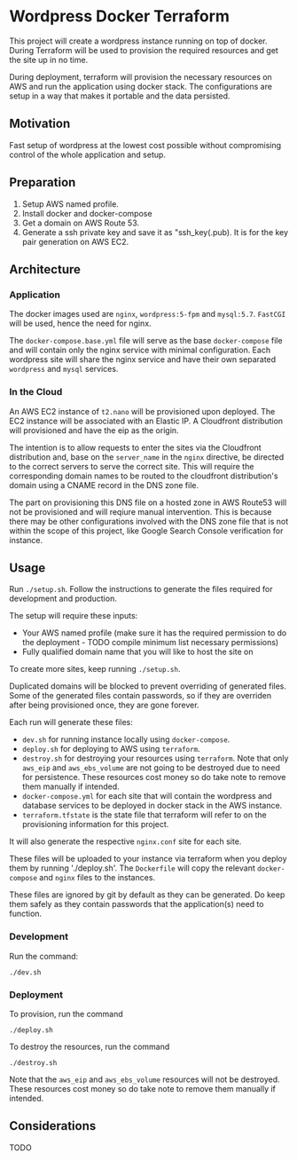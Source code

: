 # Wordpress Docker Terraform

This project will create a wordpress instance running on top of docker. During Terraform will be used to provision the required resources and get the site up in no time.

During deployment, terraform will provision the necessary resources on AWS and run the application using docker stack. The configurations are setup in a way that makes it portable and the data  persisted.

## Motivation

Fast setup of wordpress at the lowest cost possible without compromising control of the whole application and setup.

## Preparation

1. Setup AWS named profile.
2. Install docker and docker-compose
3. Get a domain on AWS Route 53.
4. Generate a ssh private key and save it as "ssh_key(.pub). It is for the key pair generation on AWS EC2.

## Architecture

### Application

The docker images used are `nginx`, `wordpress:5-fpm` and `mysql:5.7`. `FastCGI` will be used, hence the need for nginx.

The `docker-compose.base.yml` file will serve as the base `docker-compose` file and will contain only the nginx service with minimal configuration. Each wordpress site will share the nginx service and have their own separated `wordpress` and `mysql` services.

### In the Cloud

An AWS EC2 instance of `t2.nano` will be provisioned upon deployed. The EC2 instance will be associated with an Elastic IP.
A Cloudfront distribution will provisioned and have the eip as the origin.

The intention is to allow requests to enter the sites via the Cloudfront distribution and, base on the `server_name` in the `nginx` directive, be directed to the correct servers to serve the correct site. This will require the corresponding domain names to be routed to the cloudfront distribution's domain using a CNAME record in the DNS zone file.

The part on provisioning this DNS file on a hosted zone in AWS Route53 will not be provisioned and will reqiure manual intervention. This is because there may be other configurations involved with the DNS zone file that is not within the scope of this project, like Google Search Console verification for instance.

## Usage

Run `./setup.sh`. Follow the instructions to generate the files required for development and production.

The setup will require these inputs:
* Your AWS named profile (make sure it has the required permission to do the deployment - TODO compile minimum list necessary permissions)
* Fully qualified domain name that you will like to host the site on

To create more sites, keep running `./setup.sh`.

Duplicated domains will be blocked to prevent overriding of generated files. Some of the generated files contain passwords, so if they are overriden after being provisioned once, they are gone forever.

Each run will generate these files:

* `dev.sh` for running instance locally using `docker-compose`.
* `deploy.sh` for deploying to AWS using `terraform`.
* `destroy.sh` for destroying your resources using `terraform`. Note that only `aws_eip` and `aws_ebs_volume` are not going to be destroyed due to need for persistence. These resources cost money so do take note to remove them manually if intended.
* `docker-compose.yml` for each site that will contain the wordpress and database services to be deployed in docker stack in the AWS instance.
* `terraform.tfstate` is the state file that terraform will refer to on the provisioning information for this project.

It will also generate the respective `nginx.conf` site for each site.

These files will be uploaded to your instance via terraform when you deploy them by running './deploy.sh'. The `Dockerfile` will copy the relevant `docker-compose` and `nginx` files to the instances.

These files are ignored by git by default as they can be generated. Do keep them safely as they contain passwords that the application(s) need to function.

### Development

Run the command:
```
./dev.sh
```

### Deployment

To provision, run the command
```
./deploy.sh
```

To destroy the resources, run the command
```
./destroy.sh
```
Note that the `aws_eip` and `aws_ebs_volume` resources will not be destroyed. These resources cost money so do take note to remove them manually if intended.

## Considerations

TODO